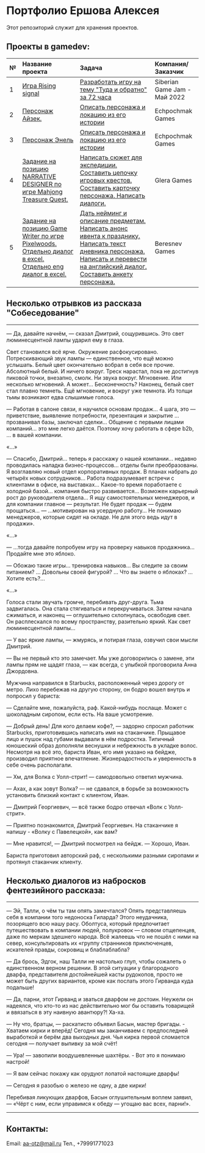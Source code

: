 # Портфолио Ершова Алексея

Этот репозиторий служит для хранения проектов.

## Проекты в gamedev:

| № |Название проекта | Задача | Компания/Заказчик | 
| :-- | :---------------------- | :---------------------- |:---------------------- | 
| 1 | [Игра Rising signal](https://kolendar.itch.io/rising-signal) | [Разработать игру на тему "Туда и обратно" за 72 часа](https://itch.io/jam/sibgamejam-may-2022)| Siberian Game Jam - Май 2022 |
| 2 | [Персонаж Айзек. ](Портфолио/Персонаж_Айзек.pdf)| [Описать персонажа и локацию из его истории](Портфолио/ТЗ_Айзек.pdf) | Echpochmak Games |
| 3 | [Персонаж Энель](Портфолио/Персонаж_Энель.pdf) | [Описать персонажа и локацию из его истории](Портфолио/ТЗ_Энель.pdf) | Echpochmak Games |
| 4 |[Задание на позицию NARRATIVE DESIGNER по игре Mahjong Treasure Quest.](Портфолио/Алексей_Ершов_Тестовое_задание_Нарративный_дизайнер_Glera_Games.pdf) | [Написать сюжет для экспедиции. Составить цепочку игровых квестов. Составить карточку персонажа. Написать диалоги.](Портфолио/ТЗ_NARRATIVE_DESIGNER_Glera_Games.pdf) | Glera Games |
| 5 |[Задание на позицию Game Writer по игре Pixelwoods.](Портфолио/Алексей_Ершов_Тестовое_задание_Game_Writer_Beresnev_Games.pdf) [Отдельно диалог в excel.](Портфолио/Алексей_Ершов_Диалог_Pixelwoods.xlsx) [Отдельно eng диалог в excel.](Портфолио/Алексей_Ершов_eng_Диалог_Pixelwoods.xlsx)| [Дать нейминг и описание предметам. Написать анонс ивента к празднику. Написать текст дневника персонажа. Написать и перевести на английский диалог. Составить анкету персонажа.](Портфолио/Тестовое_задание_Game_Writer_Beresnev_Games.pdf) | Beresnev Games |
## Несколько отрывков из рассказа "Собеседование"
***
— Да, давайте начнём, — сказал Дмитрий, сощурившись. Это свет люминесцентной лампы ударил ему в глаза.

Свет становился всё ярче. Окружение расфокусировано. Потрескивающий звук лампы — единственное, что ещё можно услышать. Белый цвет окончательно вобрал в себя все прочие. Абсолютный белый. И ничего вокруг. Треск нарастал, пока не достигнув пиковой точки, внезапно, смолк. Ни звука вокруг. Мгновение. Или несколько мгновений. А может... Бесконечность? Наконец, белый свет стал плавно темнеть. Ещё мгновение, и вокруг уже темнота. Из толщи тьмы возникают едва слышимые голоса.

— Работая в салоне связи, я научился основам продаж… 4 шага, это — приветствие, выявление потребности, презентация и закрытие … прозванивал базы, заключал сделки… Общение с первыми лицами компаний… это мне легко даётся. Поэтому хочу работать в сфере b2b, … в вашей компании. 

«...»

— Спасибо, Дмитрий… теперь я расскажу о нашей компании… недавно проводилась наладка бизнес-процессов… отделы были преобразованы. Я возглавляю новый отдел корпоративных продаж. В планах набрать до четырёх новых сотрудников… Работа подразумевает встречи с клиентами в офисе, на выставках… Какое-то время поработаете с холодной базой... компания быстро развивается… Возможен карьерный рост до руководителя отдела… Я ищу самостоятельных менеджеров, и для компании главное — результат. Не будет продаж — будем прощаться…
— ...мотивирован на усердную работу… Не понимаю менеджеров, которые сидят на окладе. Не для этого ведь идут в продажи». 

«...»

— ...тогда давайте попробуем игру на проверку навыков продажника… Продайте мне это яблоко.

— Обожаю такие игры… тренировка навыков… Вы следите за своим питанием? ... Довольны своей фигурой? ... Что вы знаете о яблоках? ... Хотите есть?... 

«...»

Голоса стали звучать громче, перебивать друг-друга. Тьма задвигалась. Она стала стягиваться и перекручиваться. Затем начала сжиматься, и наконец — оглушительно схлопнулась, освободив свет. Он расплескался по всему пространству, разительно яркий. Как свет люминесцентной лампы...

— У вас яркие лампы, — жмурясь, и потирая глаза, озвучил свои мысли Дмитрий.

— Вы не первый кто это замечает. Мы уже договорились о замене, эти лампы прям не щадят глаза, — как всегда, с улыбкой проговорила Анна Джордовна.

Мужчина направился в Starbucks, расположенный через дорогу от метро. Лихо перебежав на другую сторону, он бодро вошел внутрь и попросил у бариста: 

— Сделайте мне, пожалуйста, раф. Какой-нибудь послаще. Может с шоколадным сиропом, если есть. На ваше усмотрение.

— Добрый день! Для кого делаем кофе?, — задорно спросил работник Starbucks, приготовившись написать имя на стаканчике. Прыщавое лицо и пушок над губами выдавали в нём подростка. Типичный юношеский образ дополняли веснушки и небрежность в укладке волос. Несмотря на всё это, бариста Иван, его имя указано на бейдже, производил приятное впечатление. Жизнерадостность и уверенность в себе очень располагали.

— Хм, для Волка с Уолл-стрит! — самодовольно ответил мужчина.

— Ахах, а как зовут Волка? — не сдавался, в борьбе за возможность установить близкий контакт с клиентом, Иван.

— Дмитрий Георгиевич, — всё также бодро отвечал «Волк с Уолл-стрит».

— Приятно познакомится, Дмитрий Георгиевич. На стаканчике я напишу - «Волку с Павелецкой», как вам?

— Мне нравится!, — Дмитрий посмотрел на бейдж. — Хорошо, Иван.

Бариста приготовил авторский раф, с несколькими разными сиропами и протянул стаканчик клиенту.

## Несколько диалогов из набросков фентезийного рассказа:
***

— Эй, Талли, о чём ты там опять замечтался? Опять представляешь себя в компании того недоноска Гиларда? Этого неудачника, позорящего всю нашу расу. Оболтуса, который предпочитает путешествовать в компании людей, полукровок — словом отщепенцев, даже по меркам здешнего народа. Всё жалеешь что не пошёл с ними на север, консультировать их «группу странников приключенцев, искателей правды, сокровищ и блаблаблабла?

— Да брось, Эдгок, наш Талли не настолько глуп, чтобы сожалеть о единственном верном решении. В этой ситуации у благородного дварфа, представителя достойнейшей касты рудокопов, просто не может быть других вариантов, кроме как послать этого Гирванда куда подальше!

— Да, парни, этот Гирванд и зваться дварфом не достоин. Неужели он надеялся, что кто-то из нас действительно мог бы оставить товарищей и ввязаться в эту наивную авантюру?! Ха-ха.

— Ну что, братцы, — раскатисто объявил Басын, мастер бригады. - Хватаем кирки и вперёд! Сегодня мы заканчиваем с предпоследней выработкой и берём два выходных дня. Чья кирка первой сломается сегодня — получает выпивку за мой счёт!

— Ура! — завопили воодушевленные шахтёры. - Вот это я понимаю настрой!

— Я вам сейчас покажу как орудуют лопатой настоящие дварфы!

— Сегодня я разобью о железо не одну, а две кирки!

Перебивая ликующих дварфов, Басын оглушительным воплем заявил, — «Чёрт с ним, если управимся к обеду — угощаю вас всех, парни!».

***

## Контакты:
Email: aa-otz@mail.ru
Тел., +79991771023
